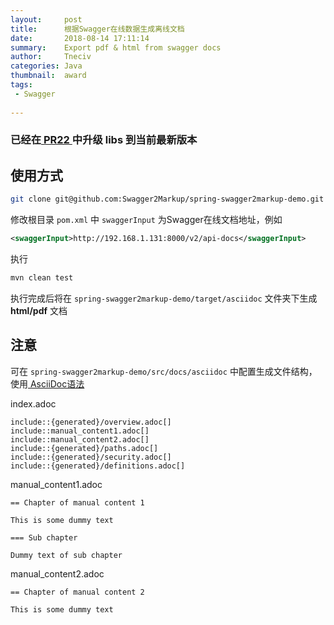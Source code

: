 ```yaml
---
layout:     post
title:      根据Swagger在线数据生成离线文档
date:       2018-08-14 17:11:14
summary:    Export pdf & html from swagger docs
author:     Tneciv
categories: Java
thumbnail:  award
tags:
 - Swagger
 
---
```


### 已经在[ PR22 ](https://github.com/Swagger2Markup/spring-swagger2markup-demo/pull/22)中升级 libs 到当前最新版本

## 使用方式

```bash
git clone git@github.com:Swagger2Markup/spring-swagger2markup-demo.git
``` 

修改根目录 ``pom.xml`` 中 ``swaggerInput`` 为Swagger在线文档地址，例如
```xml
<swaggerInput>http://192.168.1.131:8000/v2/api-docs</swaggerInput>
```

执行
```bash
mvn clean test
```

执行完成后将在 ``spring-swagger2markup-demo/target/asciidoc`` 文件夹下生成 **html/pdf** 文档

## 注意

可在 ``spring-swagger2markup-demo/src/docs/asciidoc`` 中配置生成文件结构，使用[ AsciiDoc语法 ](https://www.w3cschool.cn/solr_doc/solr_doc-d6532jwv.html)

index.adoc
```
include::{generated}/overview.adoc[]
include::manual_content1.adoc[]
include::manual_content2.adoc[]
include::{generated}/paths.adoc[]
include::{generated}/security.adoc[]
include::{generated}/definitions.adoc[]
```

manual_content1.adoc
```
== Chapter of manual content 1

This is some dummy text

=== Sub chapter

Dummy text of sub chapter
```

manual_content2.adoc
```
== Chapter of manual content 2

This is some dummy text
```


